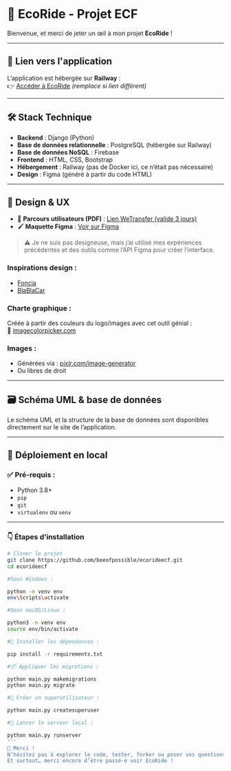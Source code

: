 # 🌱 EcoRide - Projet ECF

Bienvenue, et merci de jeter un œil à mon projet **EcoRide** !

---

## 🔗 Lien vers l'application
L’application est hébergée sur **Railway** :  
👉 [Accéder à EcoRide](https://ecorideecf.railway.app) *(remplace si lien différent)*

---

## 🛠️ Stack Technique

- **Backend** : Django (Python)
- **Base de données relationnelle** : PostgreSQL (hébergée sur Railway)
- **Base de données NoSQL** : Firebase
- **Frontend** : HTML, CSS, Bootstrap
- **Hébergement** : Railway (pas de Docker ici, ce n’était pas nécessaire)
- **Design** : Figma (généré à partir du code HTML)

---

## 🎨 Design & UX

- 📄 **Parcours utilisateurs (PDF)** : [Lien WeTransfer (valide 3 jours)](https://we.tl/t-k0FntQVfS5)
- 🖌️ **Maquette Figma** : [Voir sur Figma](https://www.figma.com/proto/dbGSqUXDVmRwE9pgNplnY2/ecoride-ecf?node-id=0-1&t=oyws34J6XlnTPju9-1)

> ⚠️ Je ne suis pas designeuse, mais j’ai utilisé mes expériences précédentes et des outils comme l’API Figma pour créer l’interface.

### Inspirations design :
- [Foncia](https://www.foncia.com)
- [BlaBlaCar](https://www.blablacar.fr)

### Charte graphique :
Créée à partir des couleurs du logo/images avec cet outil génial :  
🎨 [imagecolorpicker.com](https://imagecolorpicker.com/fr)

### Images :
- Générées via : [pixlr.com/image-generator](https://pixlr.com/image-generator/)
- Ou libres de droit

---

## 🗃️ Schéma UML & base de données

Le schéma UML et la structure de la base de données sont disponibles directement sur le site de l’application.

---

## 🧪 Déploiement en local

### ✅ Pré-requis :
- Python 3.8+
- `pip`
- `git`
- `virtualenv` ou `venv`

---

### 👇 Étapes d’installation

```bash
# Cloner le projet
git clone https://github.com/beeofpossible/ecorideecf.git
cd ecorideecf

#Sous Windows :

python -m venv env
env\Scripts\activate

#Sous macOS/Linux :

python3 -m venv env
source env/bin/activate

#🔧 Installer les dépendances :

pip install -r requirements.txt

#📦 Appliquer les migrations :

python main.py makemigrations
python main.py migrate

#👤 Créer un superutilisateur :

python main.py createsuperuser

#🚀 Lancer le serveur local :

python main.py runserver
'''
🙌 Merci !
N’hésitez pas à explorer le code, tester, forker ou poser vos questions.
Et surtout… merci encore d’être passé·e voir EcoRide !
